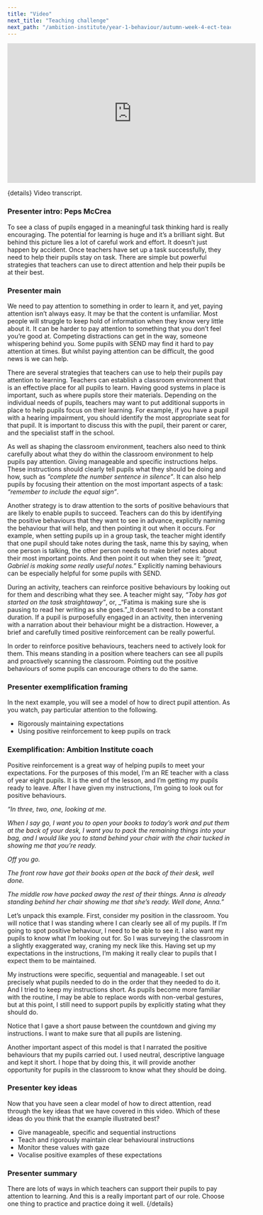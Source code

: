 ```yaml
---
title: "Video"
next_title: "Teaching challenge"
next_path: "/ambition-institute/year-1-behaviour/autumn-week-4-ect-teaching-challenge"
---
```


<iframe width="560" height="315" src="https://www.youtube.com/embed/C5qXXtnNXik" title="YouTube video player" frameborder="0" allow="accelerometer; autoplay; clipboard-write; encrypted-media; gyroscope; picture-in-picture; web-share" allowfullscreen></iframe>

{details}
Video transcript.

### Presenter intro: Peps McCrea

To see a class of pupils engaged in a meaningful task thinking hard is really encouraging.
The potential for learning is huge and it’s a brilliant sight. But behind this picture
lies a lot of careful work and effort. It doesn’t just happen by accident. Once teachers
have set up a task successfully, they need to help their pupils stay on task. There
are simple but powerful strategies that teachers can use to direct attention and
help their pupils be at their best.

### Presenter main

We need to pay attention to something in order to learn it, and yet, paying attention
isn’t always easy. It may be that the content is unfamiliar. Most people will struggle
to keep hold of information when they know very little about it. It can be harder
to pay attention to something that you don’t feel you’re good at. Competing distractions
can get in the way, someone whispering behind you. Some pupils with SEND may find
it hard to pay attention at times. But whilst paying attention can be difficult,
the good news is we can help.

There are several strategies that teachers can use to help their pupils pay attention to learning. Teachers can establish a classroom environment that is an effective place for all pupils to learn. Having good systems in place is important, such as where pupils store their materials. Depending on the individual needs of pupils, teachers may want to put additional supports in place to help pupils focus on their learning. For example, if you have a pupil with a hearing impairment, you should identify the most appropriate seat for that pupil. It is important to discuss this with the pupil, their parent or carer, and the specialist staff in the school.

As well as shaping the classroom environment, teachers also need to think carefully about what they do within the classroom environment to help pupils pay attention. Giving manageable and specific instructions helps. These instructions should clearly tell pupils what they should be doing and how, such as _“complete the number sentence in silence”_. It can also help pupils by focusing their attention on the most important aspects of a task: _“remember to include the equal sign”_.

Another strategy is to draw attention to the sorts of positive behaviours that are likely to enable pupils to succeed. Teachers can do this by identifying the positive behaviours that they want to see in advance, explicitly naming the behaviour that will help, and then pointing it out when it occurs. For example, when setting pupils up in a group task, the teacher might identify that one pupil should take notes during the task, name this by saying, when one person is talking, the other person needs to make brief notes about their most important points. And then point it out when they see it: _“great, Gabriel is making some really useful notes.”_ Explicitly naming behaviours can be especially helpful for some pupils with SEND.

During an activity, teachers can reinforce positive behaviours by looking out for them and describing what they see. A teacher might say, _“Toby has got started on the task straightaway”_, or, \_“Fatima is making sure she is pausing to read her writing as she goes.”\_It doesn’t need to be a constant duration. If a pupil is purposefully engaged in an activity, then intervening with a narration about their behaviour might be a distraction. However, a brief and carefully timed positive reinforcement can be really powerful.

In order to reinforce positive behaviours, teachers need to actively look for them. This means standing in a position where teachers can see all pupils and proactively scanning the classroom. Pointing out the positive behaviours of some pupils can encourage others to do the same.

### Presenter exemplification framing

In the next example, you will see a model of how to direct pupil attention. As you
watch, pay particular attention to the following.

- Rigorously maintaining expectations
- Using positive reinforcement to keep pupils on track

### Exemplification: Ambition Institute coach

Positive reinforcement is a great way of helping pupils to meet your
expectations. For the purposes of this model, I’m an RE teacher with a class of
year eight pupils. It is the end of the lesson, and I’m getting my pupils ready
to leave. After I have given my instructions, I’m going to look out for positive
behaviours.

_“In three, two, one, looking at me._

_When I say go, I want you to open your books to today’s work and put them at the back of your desk, I want you to pack the remaining things into your bag, and I would like you to stand behind your chair with the chair tucked in showing me that you’re ready._

_Off you go._

_The front row have got their books open at the back of their desk, well done._

_The middle row have packed away the rest of their things. Anna is already standing behind her chair showing me that she’s ready. Well done, Anna.”_

Let’s unpack this example. First, consider my position in the classroom. You will notice that I was standing where I can clearly see all of my pupils. If I’m going to spot positive behaviour, I need to be able to see it. I also want my pupils to know what I’m looking out for. So I was surveying the classroom in a slightly exaggerated way, craning my neck like this. Having set up my expectations in the instructions, I’m making it really clear to pupils that I expect them to be maintained.

My instructions were specific, sequential and manageable. I set out precisely what pupils needed to do in the order that they needed to do it. And I tried to keep my instructions short. As pupils become more familiar with the routine, I may be able to replace words with non-verbal gestures, but at this point, I still need to support pupils by explicitly stating what they should do.

Notice that I gave a short pause between the countdown and giving my instructions. I want to make sure that all pupils are listening.

Another important aspect of this model is that I narrated the positive behaviours that my pupils carried out. I used neutral, descriptive language and kept it short. I hope that by doing this, it will provide another opportunity for pupils in the classroom to know what they should be doing.

### Presenter key ideas

Now that you have seen a clear model of how to direct attention, read through the
key ideas that we have covered in this video. Which of these ideas do you think that
the example illustrated best?

- Give manageable, specific and sequential instructions
- Teach and rigorously maintain clear behavioural instructions
- Monitor these values with gaze
- Vocalise positive examples of these expectations

### Presenter summary

There are lots of ways in which teachers can support their pupils to pay
attention to learning. And this is a really important part of our role. Choose
one thing to practice and practice doing it well. {/details}
